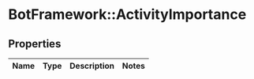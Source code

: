 # BotFramework::ActivityImportance

## Properties
Name | Type | Description | Notes
------------ | ------------- | ------------- | -------------

